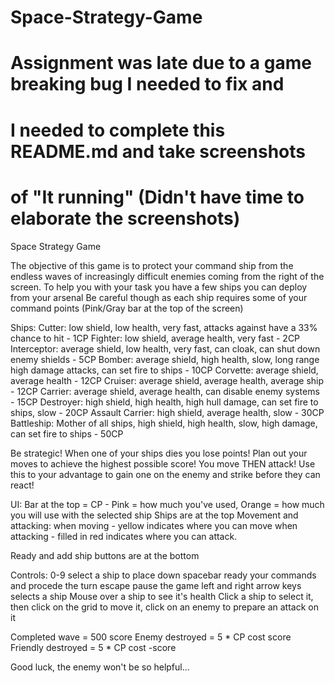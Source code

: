 # Space-Strategy-Game
# Assignment was late due to a game breaking bug I needed to fix and
# I needed to complete this README.md and take screenshots 
# of "It running" (Didn't have time to elaborate the screenshots)
Space Strategy Game

The objective of this game is to protect your command ship from the endless waves 
of increasingly difficult enemies coming from the right of the screen.
To help you with your task you have a few ships you can deploy from your arsenal
Be careful though as each ship requires some of your command points (Pink/Gray bar at the top of the screen)

Ships:
Cutter: low shield, low health, very fast, attacks against have a 33% chance to hit - 1CP
Fighter: low shield, average health, very fast - 2CP
Interceptor: average shield, low health, very fast, can cloak, can shut down enemy shields - 5CP
Bomber: average shield, high health, slow, long range high damage attacks, can set fire to ships - 10CP
Corvette: average shield, average health - 12CP
Cruiser: average shield, average health, average ship - 12CP
Carrier: average shield, average health, can disable enemy systems - 15CP
Destroyer: high shield, high health, high hull damage, can set fire to ships, slow - 20CP
Assault Carrier: high shield, average health, slow - 30CP
Battleship: Mother of all ships, high shield, high health, slow, high damage, can set fire to ships - 50CP

Be strategic! When one of your ships dies you lose points! Plan out your moves to achieve the highest possible score!
You move THEN attack! Use this to your advantage to gain one on the enemy and strike before they can react!

UI:
Bar at the top = CP - Pink = how much you've used, Orange = how much you will use with the selected ship
Ships are at the top
Movement and attacking:
when moving - yellow indicates where you can move
when attacking - filled in red indicates where you can attack.

Ready and add ship buttons are at the bottom

Controls:
0-9 select a ship to place down
spacebar ready your commands and procede the turn
escape pause the game
left and right arrow keys selects a ship
Mouse over a ship to see it's health
Click a ship to select it, then click on the grid to move it, click on an enemy to prepare an attack on it

Completed wave = 500 score
Enemy destroyed = 5 * CP cost score
Friendly destroyed = 5 * CP cost -score

Good luck, the enemy won't be so helpful...